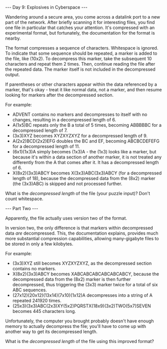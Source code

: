 --- Day 9: Explosives in Cyberspace ---

Wandering around a secure area, you come across a datalink port to a new part of
the network. After briefly scanning it for interesting files, you find one file
in particular that catches your attention. It's compressed with an experimental
format, but fortunately, the documentation for the format is nearby.

The format compresses a sequence of characters. Whitespace is ignored. To
indicate that some sequence should be repeated, a marker is added to the file,
like (10x2). To decompress this marker, take the subsequent 10 characters and
repeat them 2 times. Then, continue reading the file after the repeated data.
The marker itself is not included in the decompressed output.

If parentheses or other characters appear within the data referenced by a
marker, that's okay - treat it like normal data, not a marker, and then resume
looking for markers after the decompressed section.

For example:

* ADVENT contains no markers and decompresses to itself with no changes,
  resulting in a decompressed length of 6.
* A(1x5)BC repeats only the B a total of 5 times, becoming ABBBBBC for a
  decompressed length of 7.
* (3x3)XYZ becomes XYZXYZXYZ for a decompressed length of 9.
* A(2x2)BCD(2x2)EFG doubles the BC and EF, becoming ABCBCDEFEFG for a
  decompressed length of 11.
* (6x1)(1x3)A simply becomes (1x3)A - the (1x3) looks like a marker, but because
  it's within a data section of another marker, it is not treated any
  differently from the A that comes after it. It has a decompressed length of 6.
* X(8x2)(3x3)ABCY becomes X(3x3)ABC(3x3)ABCY (for a decompressed length of 18),
  because the decompressed data from the (8x2) marker (the (3x3)ABC) is skipped
  and not processed further.

What is the *decompressed length* of the file (your puzzle input)? Don't count whitespace.

--- Part Two ---

Apparently, the file actually uses version two of the format.

In version two, the only difference is that markers within decompressed data *are*
decompressed. This, the documentation explains, provides much more substantial
compression capabilities, allowing many-gigabyte files to be stored in only a
few kilobytes.

For example:

* (3x3)XYZ still becomes XYZXYZXYZ, as the decompressed section contains no
  markers.
* X(8x2)(3x3)ABCY becomes XABCABCABCABCABCABCY, because the decompressed data
  from the (8x2) marker is then further decompressed, thus triggering the (3x3)
  marker twice for a total of six ABC sequences.
* (27x12)(20x12)(13x14)(7x10)(1x12)A decompresses into a string of A repeated
  241920 times.
* (25x3)(3x3)ABC(2x3)XY(5x2)PQRSTX(18x9)(3x2)TWO(5x7)SEVEN becomes 445
  characters long.

Unfortunately, the computer you brought probably doesn't have enough memory to
actually decompress the file; you'll have to come up with another way to get its
decompressed length.

What is the *decompressed length* of the file using this improved format?
